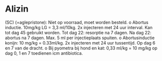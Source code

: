 # Alizin

(SC) (=aglepristone): Niet op voorraad, moet worden besteld.
o Abortus inductie. 10mg/kg LG = 3,3 ml/10kg. 2x injecteren met 24 uur interval. Kan tot dag 45 gebruikt worden. Tot dag 22: resorptie na 7 dagen. Na dag 22: abortus na 7 dagen. Max. 5 ml per injectieplaats spuiten.
o Abortusinductie konijn: 10 mg/kg = 0.33ml/kg. 2x injecteren met 24 uur tussentijd. Op dag 6 en 7 van de dracht.
o Bij pyometra bij hond en kat: 0,33 ml/kg = 10 mg/kg op dag 0, 1 en 7 toedienen icm antibiotica.
